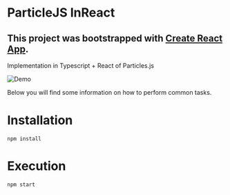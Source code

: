 # ParticleJS InReact	
## This project was bootstrapped with [Create React App](https://github.com/facebookincubator/create-react-app).
Implementation in Typescript + React of Particles.js 	
 	 
![Demo](https://user-images.githubusercontent.com/31831289/41617813-891f29f6-73cf-11e8-8a79-aaea6303fcf5.gif) 

Below you will find some information on how to perform common tasks.<br>
 	 
# Installation	
``` npm install ```	
 	 
# Execution	
``` npm start ```
